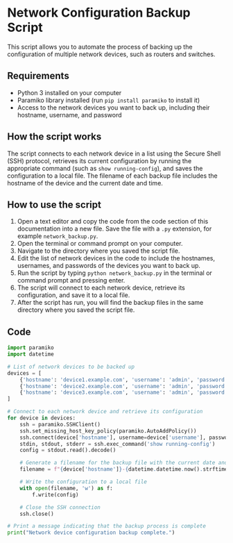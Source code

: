 
# Network Configuration Backup Script

This script allows you to automate the process of backing up the configuration of multiple network devices, such as routers and switches.

## Requirements

-   Python 3 installed on your computer
-   Paramiko library installed (run `pip install paramiko` to install it)
-   Access to the network devices you want to back up, including their hostname, username, and password

## How the script works

The script connects to each network device in a list using the Secure Shell (SSH) protocol, retrieves its current configuration by running the appropriate command (such as `show running-config`), and saves the configuration to a local file. The filename of each backup file includes the hostname of the device and the current date and time.

## How to use the script

1.  Open a text editor and copy the code from the code section of this documentation into a new file. Save the file with a `.py` extension, for example `network_backup.py`.
2.  Open the terminal or command prompt on your computer.
3.  Navigate to the directory where you saved the script file.
4.  Edit the list of network devices in the code to include the hostnames, usernames, and passwords of the devices you want to back up.
5.  Run the script by typing `python network_backup.py` in the terminal or command prompt and pressing enter.
6.  The script will connect to each network device, retrieve its configuration, and save it to a local file.
7.  After the script has run, you will find the backup files in the same directory where you saved the script file.

## Code
```python
import paramiko
import datetime

# List of network devices to be backed up
devices = [
    {'hostname': 'device1.example.com', 'username': 'admin', 'password': 'secret1'},
    {'hostname': 'device2.example.com', 'username': 'admin', 'password': 'secret2'},
    {'hostname': 'device3.example.com', 'username': 'admin', 'password': 'secret3'}
]

# Connect to each network device and retrieve its configuration
for device in devices:
    ssh = paramiko.SSHClient()
    ssh.set_missing_host_key_policy(paramiko.AutoAddPolicy())
    ssh.connect(device['hostname'], username=device['username'], password=device['password'])
    stdin, stdout, stderr = ssh.exec_command('show running-config')
    config = stdout.read().decode()

    # Generate a filename for the backup file with the current date and time
    filename = f"{device['hostname']}-{datetime.datetime.now().strftime('%Y%m%d-%H%M%S')}.cfg"

    # Write the configuration to a local file
    with open(filename, 'w') as f:
        f.write(config)

    # Close the SSH connection
    ssh.close()

# Print a message indicating that the backup process is complete
print("Network device configuration backup complete.")
```
